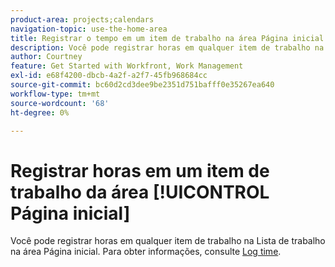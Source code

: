 ```yaml
---
product-area: projects;calendars
navigation-topic: use-the-home-area
title: Registrar o tempo em um item de trabalho na área Página inicial
description: Você pode registrar horas em qualquer item de trabalho na [!UICONTROL Lista de Trabalho] na área [!UICONTROL Página Inicial]. Para obter informações, consulte a seção [!UICONTROL Página inicial] no artigo Tempo de log.
author: Courtney
feature: Get Started with Workfront, Work Management
exl-id: e68f4200-dbcb-4a2f-a2f7-45fb968684cc
source-git-commit: bc60d2cd3dee9be2351d751bafff0e35267ea640
workflow-type: tm+mt
source-wordcount: '68'
ht-degree: 0%

---
```


# Registrar horas em um item de trabalho da área [!UICONTROL Página inicial]

Você pode registrar horas em qualquer item de trabalho na Lista de trabalho na área Página inicial. Para obter informações, consulte [Log time](/help/quicksilver/timesheets/create-and-manage-timesheets/log-time.md).

